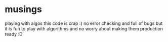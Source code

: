 # musings
playing with algos
this code is crap :) no error checking and full of bugs
but it is fun to play with algorithms and no worry about making them
production ready :D

